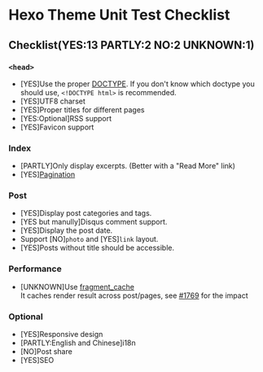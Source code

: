 # Hexo Theme Unit Test Checklist

## Checklist(YES:13 PARTLY:2 NO:2 UNKNOWN:1)

### `<head>`

- [YES]Use the proper [DOCTYPE](https://en.wikipedia.org/wiki/Document_Type_Declaration).
  If you don't know which doctype you should use, `<!DOCTYPE html>` is recommended.
- [YES]UTF8 charset
- [YES]Proper titles for different pages
- [YES:Optional]RSS support
- [YES]Favicon support

### Index

- [PARTLY]Only display excerpts. (Better with a "Read More" link)
- [YES][Pagination](https://hexo.io/docs/configuration.html#Pagination)

### Post

- [YES]Display post categories and tags.
- [YES but manully]Disqus comment support.
- [YES]Display the post date.
- Support [NO]`photo` and [YES]`link` layout.
- [YES]Posts without title should be accessible.

### Performance

- [UNKNOWN]Use [fragment_cache](https://hexo.io/docs/helpers.html#fragment_cache)  
  It caches render result across post/pages, see [#1769](https://github.com/hexojs/hexo/issues/1769) for the impact

### Optional

- [YES]Responsive design
- [PARTLY:English and Chinese]i18n
- [NO]Post share
- [YES]SEO